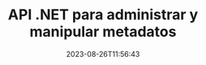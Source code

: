 ---
############################# Static ############################
layout: "product"
date: 2023-08-26T11:56:43
draft: false

product: "Metadata"
product_tag: "metadata"
platform: ".NET"
platform_tag: "net"

############################# Head ############################
head_title: "Lector, visor, extractor, eliminador y exportador de metadatos .NET API"
head_description: "API de metadatos C# .NET para leer, escribir, editar, analizar, buscar, extraer, eliminar, comparar y exportar metadatos de PDF Word Excel PPTX Outlook Audio Video & Images."

############################# Header ############################
title: "API .NET para administrar y manipular metadatos"
description: "Cree aplicaciones .NET para leer, editar, eliminar, recuperar, buscar, comparar, reemplazar y exportar información de metadatos de todos los documentos populares y formatos de archivo de imagen."
button:
    enable: true

############################# SubMenu ############################
submenu:
    enable: true
    
    left:
        img_alt: "GroupDocs.Metadata for .NET"
        image: "https://www.groupdocs.cloud/templates/groupdocs/images/product-logos/groupdocs-metadata-net.png"
        product: "GroupDocs.Metadata"
        platform: ".NET"
        
    middle:
        button:
            # button loop
            - link: "#overview"
              text: "Visión general"

            # button loop
            - link: "#features"
              text: "Características"

            # button loop
            - link: "#support"
              text: "Apoyo"

            # button loop
            - link: "https://products.groupdocs.app/metadata"
              text: "Demo en vivo"

            # button loop
            - link: "https://purchase.groupdocs.com/pricing/metadata/net"
              text: "Precios"

    right:
        link_download: "https://downloads.groupdocs.com/metadata"
        link_learn: "https://docs.groupdocs.com/metadata/net/"
        link_buy: "https://purchase.groupdocs.com"

############################# Overview ############################
overview:
    enable: true
    content: |
      GroupDocs.Metadata para .NET API es fácil de integrar con C#, ASP.NET y otras aplicaciones basadas en .NET para ayudar a sus usuarios finales a manipular metadatos de una variedad de imágenes, documentos y otros formatos de archivos multimedia sin instalar ningún software externo. La biblioteca de metadatos .NET admite herramientas de creación para agregar rápidamente funcionalidades de visor, editor, eliminador, extractor, comparación y exportación de metadatos dentro de una serie de formatos de documentos estándar de la industria, como PDF, Microsoft Office Word, hojas de cálculo de Excel, presentaciones de PowerPoint, correos electrónicos de Outlook, Project , diagramas de Visio, OneNote, imágenes, AutoCAD, Photoshop, audio, video y metarchivos.  

      La API de metadatos es muy flexible y fácil de usar. Obtiene el archivo del documento como entrada, analiza la información de los metadatos, permite realizar operaciones de metadatos compatibles y guardar el archivo modificado para acceder rápidamente en el futuro. Funciona con los estándares de metadatos más notables, como integrado, XMP, EXIF, IPTC, bloques de recursos de imágenes, ID3 y propiedades de metadatos personalizados. A través de GroupDocs.Metadata para la API de .NET, también puede comparar dos documentos para identificar las diferencias y similitudes presentes en sus propiedades de metadatos. También puede exportar metadatos de los documentos requeridos a Excel, CSV o DataSet.

      GroupDocs.Metadata para .NET se puede utilizar para desarrollar aplicaciones en cualquier entorno de desarrollo que se dirija a la plataforma .NET. Es compatible con todos los lenguajes basados ​​en .NET y es compatible con los sistemas operativos más populares (Windows, Linux, MacOS) donde se pueden instalar marcos Mono o .NET (incluido .NET Core).
    tabs:
      enable: true
      
      ## TAB ONE ##
      tab_one:
        description: |
          A continuación se muestra una descripción general de GroupDocs.Metadata para .NET:
      
        left:
          enable: true
          icon: "fas fa-file-image"
          title: "Trabajar con imágenes"
          content: |
            * Metadatos XMP
            * Metadatos EXIF
            * Metadatos IPTC-IIM
            * Metadatos PSD
            * Metadatos CAD
            * Analizar etiquetas IFD adicionales
        
        right:
          enable: true
          icon: "fab fa-html5"
          title: "Trabajar con audio y video"
          content: |
            * Detección de formato MP3 en tiempo de ejecución
            * Leer Letras3 Etiqueta
            * Leer información de audio MPEG
            * Leer información de encabezado AVI
            * Leer subtítulos de Matroska
            * Exportar datos a Excel o CSV
      
      ## TAB TWO ##
      tab_two:
        description: |
          GroupDocs.Metadata para .NET admite lo siguiente [formatos de archivos de documentos](https://docs.groupdocs.com/metadata/net/supported-document-formats/):

        left:
          enable: true
          table:
            # table loop
            - title: "oficina de microsoft"
              content: |
                * **Word:** DOC, DOCX, DOCM, DOT, DOTX, DOTM, RTF, TXT
                * **Excel:** XLS, XLSX, XLSM, XLSB, XLTM, XLT, XLTM, XLTX, XLAM, SXC, SpreadsheetML
                * **PowerPoint:** PPT, PPTX, PPS, PPSX, PPSM, POT, POTM, POTX, PPTM
                * **Visio:** VSD, VDX, VSS, VSSX, VSX, VST, VSTX, VTX, VSDX, VDW, VSTM, VSSM, VSDM
                * **Project:** MPP
                * **Outlook:** MSG, EML, EMLX, PST, OST
                * **OneNote:** ONE

        right:
          enable: true
          table:
            # table loop
            - title: "Otros formatos"
              content: |
                * **OpenDocument**: ODT, ODS
                * **Portable**: PDF
                * **Photoshop**: PSD
                * **AutoCAD**: DWG, DXF
                * **Audio**:  MP3, WAV
                * **Video**: AVI, MOV, QT, FLV
                * **Metafiles**: EMF, WMF
                * **vCard**: VCF, VCR
                * **Imágenes**: JPG, JPEG, JPE, JP2, PNG, GIF, TIFF, WebP, BMP, DJVU, DJV, DICOM
                * **Matroska Media Container**: MKV, MKA, MK3D, WEBM
                * **Fuentes OpenType**: OTF, OTC, TTF, TTC
                * **Otros**: EPUB, ZIP, TORRENT, ASF

      ## TAB THREE ##
      tab_three:
        description: |
          GroupDocs.Metadata para .NET es compatible con los siguientes sistemas operativos, marcos y administradores de paquetes:
        
        left:
          enable: true
          table:
            # table loop
            - icon: "fab fa-windows"
              title: "Sistemas operativos"
              content: |
                * Escritorio de Windows
                * Servidor de windows
                * Windows Azure
                * linux

            # table loop
            - icon: "fas fa-code"
              title: "Marcos compatibles"
              content: |
                * .NET Framework 2.0 o superior
                * Mono Framework 1.2 o superior
                * .NET estándar 2.0
                * .NET Núcleo 2.0
                * .NET Núcleo 2.1
        right:
          enable: true
          table:
            # table loop
            - icon: "fas fa-box"
              title: "Administradores de paquetes"
              content: |
                * NuGet

            # table loop
            - icon: "fas fa-tools"
              title: "Entornos de desarrollo"
              content: |
                *Microsoft Visual Studio
                * Xamarin.Android
                * Xamarin.IOS
                * Xamarin.Mac
                * MonoDesarrollo

############################# Features ############################
features:
    enable: true
    title: "Funciones de GroupDocs.Metadata para .NET"

    feature:
      # feature loop
      - icon: "fas fa-copy"
        content: "Identifique metadatos integrados y personalizados"
       
      # feature loop
      - icon: "fas fa-eye"
        content: "Recupere y elimine datos ocultos en Microsoft Word, Excel, PowerPoint y PDF"

      # feature loop
      - icon: "fas fa-bolt"
        content: "Reconocimiento en tiempo de ejecución del tipo de archivo de documento"
      
      # feature loop
      - icon: "fas fa-file-powerpoint"
        content: "Capacidad para detectar/eliminar firmas digitales"

      # feature loop
      - icon: "fas fa-code"
        content: "Identifique Protección con contraseña y soporte para el contenedor multimedia Matroska"

      # feature loop
      - icon: "fas fa-cloud"
        content: "Recuperar miniaturas y renderizar vistas previas de imágenes para formatos admitidos"

      # feature loop
      - icon: "fas fa-remove-format"
        content: "Detectar el tipo MIME de un archivo o flujo de archivos específico"

      # feature loop
      - icon: "fas fa-comment-slash"
        content: "Genere vistas previas de imágenes para archivos EPUB, CAD, EML y MSG"

      # feature loop
      - icon: "fas fa-location-arrow"
        content: "Utilice la clave definida para leer la propiedad de metadatos de los formatos admitidos"

      # feature loop
      - icon: "fas fa-border-all"
        content: "Leer metadatos de mensajes de correo electrónico y analizar archivos de fuentes OpenType"

      # feature loop
      - icon: "fas fa-wrench"
        content: "Lea subtítulos de Matroska y recupere metadatos de archivos de audio y video"

      # feature loop
      - icon: "fas fa-columns"
        content: "Obtenga metadatos de formatos de archivo y torrents"

      # feature loop
      - icon: "fas fa-file-word"
        content: "Compare las propiedades de los metadatos de los formatos admitidos y las diferencias o similitudes de identidad"

      # feature loop
      - icon: "fas fa-envelope"
        content: "Buscar propiedades de metadatos de archivos y enumerar cualquier tipo de metadatos"

      # feature loop
      - icon: "fas fa-print"
        content: "Reemplazar propiedades de metadatos de formatos de archivo admitidos"

      # feature loop
      - icon: "fas fa-file-archive"
        content: "Extraiga metadatos de archivos de Microsoft Excel a partir de Excel 95"

      # feature loop
      - icon: "fas fa-lock"
        content: "Encuentra fotos hechas en una cámara específica"

      # feature loop
      - icon: "fas fa-file-code"
        content: "Importar propiedades de metadatos de imágenes y eliminar información de ubicación de las fotos"

      # feature loop
      - icon: "fas fa-fill-drip"
        content: "Eliminar metadatos y comentarios de informes y documentos"
        
      # feature loop
      - icon: "fas fa-file-excel"
        content: "Extraer metadatos de texto de archivos de imagen PNG"

      # feature loop
      - icon: "fas fa-heading"
        content: "Reducción del consumo de memoria de documentos e imágenes"

      # feature loop
      - icon: "fas fa-project-diagram"
        content: "Actualizar propiedades de metadatos EXIF ​​en archivos WEBP, PNG y PSD"

      # feature loop
      - icon: "fas fa-cube"
        content: "Extraiga propiedades de metadatos XMP en archivos MOV, MP3 y WEBP"

      # feature loop
      - icon: "fab fa-uncharted"
        content: "Agregar, actualizar y eliminar paquetes de metadatos IPTC en imágenes TIFF"

        
    more_feature:
      # more_feature_loop
      - title: "Obtención rápida de propiedades de metadatos"
        content: |
          El uso de GroupDocs.Metadata para la API de .NET, la manipulación de cualquier tipo de metadatos para formatos de archivo admitidos es un negocio bastante sencillo. El siguiente fragmento de código demuestra lo fácil que es eliminar los metadatos de Photoshop de un archivo JPEG usando C#:
          ```cs
          using (var metadata = new GroupDocs.Metadata.Metadata("sample.jpeg"))
          {
            var root = metadata.GetRootPackage();
            root.RemoveImageResourcePackage();
            metadata.Save("output.jpeg");
          }
          ```      
      # more_feature_loop
      - title: "Recuperación y manipulación de datos ocultos"
        content: "GroupDocs.Metadata para .NET proporciona un mecanismo útil para obtener y eliminar datos ocultos en documentos PDF, así como en documentos de Microsoft Word, Excel y PowerPoint. Puede manipular comentarios, fusionar campos, páginas ocultas, campos de formulario, anotaciones y más."

############################# Support ############################
support:
    enable: true

############################# Solutions ############################
solutions:
    enable: true
    title: "GroupDocs.Metadata ofrece API de visualización de documentos para otros entornos de desarrollo populares"

    solution:
        # solution loop
        - img_alt: "GroupDocs.Metadata for Java"
          image: "https://www.groupdocs.cloud/templates/groupdocs/images/product-logos/groupdocs-metadata-java.png"
          product: "GroupDocs.Metadata"
          platform: "Java"
          link: "/metadata/java/"

############################# Back to top ###############################
back_to_top:
  enable: true
---